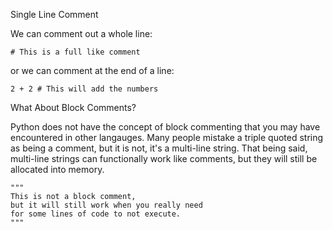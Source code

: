 Single Line Comment

We can comment out a whole line:
```
# This is a full like comment
```
or we can comment at the end of a line:
```
2 + 2 # This will add the numbers
```
What About Block Comments?

Python does not have the concept of block commenting that you may have encountered in other langauges. Many people mistake a triple quoted string as being a comment, but it is not, it's a multi-line string. That being said, multi-line strings can functionally work like comments, but they will still be allocated into memory.
```
"""
This is not a block comment,
but it will still work when you really need
for some lines of code to not execute.
"""
```
